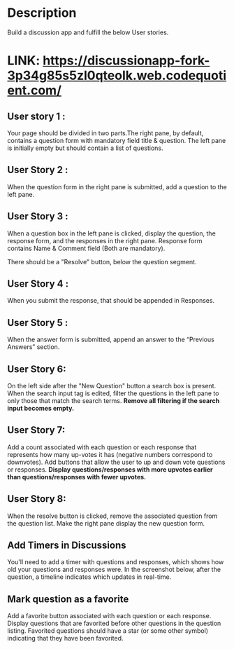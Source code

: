 # Description
Build a discussion app and fulfill the below User stories.
# LINK: https://discussionapp-fork-3p34g85s5zl0qteolk.web.codequotient.com/

## User story 1 : 
Your page should be divided in two parts.The right pane, by default, contains a question form with mandatory field title & question. The left pane is initially empty but should contain a list of questions.

## User Story 2 : 
When the question form in the right pane is submitted, add a question to the left pane.

## User Story 3 : 
When a question box in the left pane is clicked, display the question, the response form, and the responses in the right pane. Response form contains Name & Comment field (Both are mandatory).

There should be a "Resolve" button, below the question segment.

## User Story 4 : 
When you submit the response, that should be appended in Responses.

## User Story 5 : 
When the answer form is submitted, append an answer to the “Previous Answers” section.

## User Story 6: 
On the left side after the "New Question" button a search box is present. When the search input tag is edited, filter the questions in the left pane to only those that match the search terms. 
**Remove all filtering if the search input becomes empty.**

## User Story 7: 
Add a count associated with each question or each response that represents how many up-votes it has (negative numbers correspond to downvotes). Add buttons that allow the user to up and down vote questions or responses. 
**Display questions/responses with more upvotes earlier than questions/responses with fewer upvotes.**

## User Story 8: 
When the resolve button is clicked, remove the associated question from the question list. Make the right pane display the new question form.

## Add Timers in Discussions

You'll need to add a timer with questions and responses, which shows how old your questions and responses were. In the screenshot below, after the question, a timeline indicates which updates in real-time.

## Mark question as a favorite

Add a favorite button associated with each question or each response. Display questions that are favorited before other questions in the question listing. Favorited questions should have a star (or some other symbol) indicating that they have been favorited.